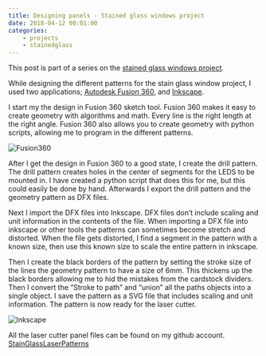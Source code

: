 ```yaml
---
title: Designing panels - Stained glass windows project
date: 2018-04-12 00:01:00
categories: 
    - projects
    - stainedglass
---
```


This post is part of a series on the [stained glass windows project](/projects/2018-stained-glass-window). 

While designing the different patterns for the stain glass window project, I used two applications; [Autodesk Fusion 360](https://www.autodesk.com/products/fusion-360/overview), and [Inkscape](https://inkscape.org/en/).

I start my the design in Fusion 360 sketch tool. Fusion 360 makes it easy to create geometry with algorithms and math. Every line is the right length at the right angle. Fusion 360 also allows you to create geometry with python scripts, allowing me to program in the different patterns. 

<img src="/public/uploads/stainglasswindow_Fusion360.png" alt="Fusion360"/>

After I get the design in Fusion 360 to a good state, I create the drill pattern. The drill pattern creates holes in the center of segments for the LEDS to be mounted in. I have created a python script that does this for me, but this could easily be done by hand. Afterwards I export the drill pattern and the geometry pattern as DFX files. 

Next I import the DFX files into Inkscape. DFX files don’t include scaling and unit information in the contents of the file. When importing a DFX file into inkscape or other tools the patterns can sometimes become stretch and distorted. When the file gets distorted, I find a segment in the pattern with a known size, then use this known size to scale the entire pattern in inkscape. 

Then I create the black borders of the pattern by setting the stroke size of the lines the geometry pattern to have a size of 6mm. This thickens up the black borders allowing me to hid the mistakes from the cardstock dividers. Then I convert the “Stroke to path” and “union” all the paths objects into a single object. I save the pattern as a SVG file that includes scaling and unit information. The pattern is now ready for the laser cutter. 

<img src="/public/uploads/stainglasswindow_Inkscape.png" alt="Inkscape"/>

All the laser cutter panel files can be found on my github account. [StainGlassLaserPatterns](https://github.com/funvill/StainGlassLaserPatterns)

